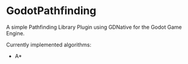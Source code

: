 # GodotPathfinding

A simple Pathfinding Library Plugin using GDNative for the Godot Game Engine.

Currently implemented algorithms:
- A*
